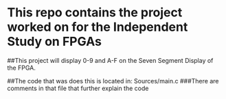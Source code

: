 # This repo contains the project worked on for the Independent Study on FPGAs

##This project will display 0-9 and A-F on the Seven Segment Display of the FPGA.

##The code that was does this is located in: Sources/main.c
###There are comments in that file that further explain the code